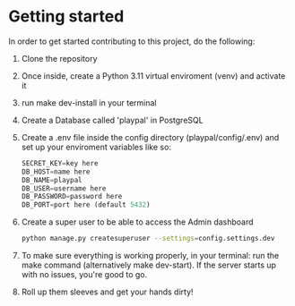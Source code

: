 # Getting started

In order to get started contributing to this project, do the following:

1. Clone the repository
2. Once inside, create a Python 3.11 virtual enviroment (venv) and activate it
3. run make dev-install in your terminal
4. Create a Database called 'playpal' in PostgreSQL
5. Create a .env file inside the config directory (playpal/config/.env) and set up your enviroment variables like so:

    ```Python
    SECRET_KEY=key here
    DB_HOST=name here
    DB_NAME=playpal
    DB_USER=username here
    DB_PASSWORD=password here
    DB_PORT=port here (default 5432)
    ```

6. Create a super user to be able to access the Admin dashboard

    ```bash
    python manage.py createsuperuser --settings=config.settings.dev
    ```

7. To make sure everything is working properly, in your terminal: run the make command (alternatively make dev-start). If the server starts up with no issues, you're good to go.

8. Roll up them sleeves and get your hands dirty!